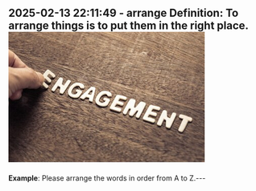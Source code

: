  ## 2025-02-13 22:11:49 - arrange **Definition**: To arrange things is to put them in the right place. ![Image](https://raw.githubusercontent.com/toledorodrigow/Anki-Flashcard/main/English/images/arrange_20250213221149.jpg)

**Example**: Please arrange the words in order from A to Z.---